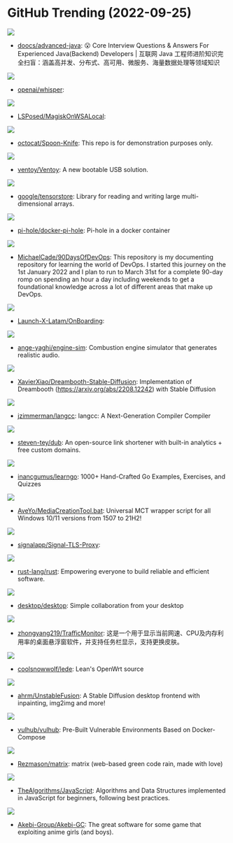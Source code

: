 # GitHub Trending (2022-09-25)

![](https://img.shields.io/badge/Java-New%20162-green?style=flat-square&logo=appveyor)
- [doocs/advanced-java](https://github.com/doocs/advanced-java): 😮 Core Interview Questions & Answers For Experienced Java(Backend) Developers | 互联网 Java 工程师进阶知识完全扫盲：涵盖高并发、分布式、高可用、微服务、海量数据处理等领域知识

![](https://img.shields.io/badge/Jupyter%20Notebook-New%201-green?style=flat-square&logo=appveyor)
- [openai/whisper](https://github.com/openai/whisper): 

![](https://img.shields.io/badge/Shell-New%2032-green?style=flat-square&logo=appveyor)
- [LSPosed/MagiskOnWSALocal](https://github.com/LSPosed/MagiskOnWSALocal): 

![](https://img.shields.io/badge/HTML-New%205-green?style=flat-square&logo=appveyor)
- [octocat/Spoon-Knife](https://github.com/octocat/Spoon-Knife): This repo is for demonstration purposes only.

![](https://img.shields.io/badge/C-New%2032-green?style=flat-square&logo=appveyor)
- [ventoy/Ventoy](https://github.com/ventoy/Ventoy): A new bootable USB solution.

![](https://img.shields.io/badge/C%2B%2B-New%2048-green?style=flat-square&logo=appveyor)
- [google/tensorstore](https://github.com/google/tensorstore): Library for reading and writing large multi-dimensional arrays.

![](https://img.shields.io/badge/Shell-New%2011-green?style=flat-square&logo=appveyor)
- [pi-hole/docker-pi-hole](https://github.com/pi-hole/docker-pi-hole): Pi-hole in a docker container

![](https://img.shields.io/badge/Shell-New%20133-green?style=flat-square&logo=appveyor)
- [MichaelCade/90DaysOfDevOps](https://github.com/MichaelCade/90DaysOfDevOps): This repository is my documenting repository for learning the world of DevOps. I started this journey on the 1st January 2022 and I plan to run to March 31st for a complete 90-day romp on spending an hour a day including weekends to get a foundational knowledge across a lot of different areas that make up DevOps.

![](https://img.shields.io/badge/none-New%20105-green?style=flat-square&logo=appveyor)
- [Launch-X-Latam/OnBoarding](https://github.com/Launch-X-Latam/OnBoarding): 

![](https://img.shields.io/badge/C%2B%2B-New%2072-green?style=flat-square&logo=appveyor)
- [ange-yaghi/engine-sim](https://github.com/ange-yaghi/engine-sim): Combustion engine simulator that generates realistic audio.

![](https://img.shields.io/badge/Jupyter%20Notebook-New%2055-green?style=flat-square&logo=appveyor)
- [XavierXiao/Dreambooth-Stable-Diffusion](https://github.com/XavierXiao/Dreambooth-Stable-Diffusion): Implementation of Dreambooth (https://arxiv.org/abs/2208.12242) with Stable Diffusion

![](https://img.shields.io/badge/C%2B%2B-New%20157-green?style=flat-square&logo=appveyor)
- [jzimmerman/langcc](https://github.com/jzimmerman/langcc): langcc: A Next-Generation Compiler Compiler

![](https://img.shields.io/badge/TypeScript-New%20230-green?style=flat-square&logo=appveyor)
- [steven-tey/dub](https://github.com/steven-tey/dub): An open-source link shortener with built-in analytics + free custom domains.

![](https://img.shields.io/badge/Go-New%20123-green?style=flat-square&logo=appveyor)
- [inancgumus/learngo](https://github.com/inancgumus/learngo): 1000+ Hand-Crafted Go Examples, Exercises, and Quizzes

![](https://img.shields.io/badge/Batchfile-New%2021-green?style=flat-square&logo=appveyor)
- [AveYo/MediaCreationTool.bat](https://github.com/AveYo/MediaCreationTool.bat): Universal MCT wrapper script for all Windows 10/11 versions from 1507 to 21H2!

![](https://img.shields.io/badge/Dockerfile-New%2024-green?style=flat-square&logo=appveyor)
- [signalapp/Signal-TLS-Proxy](https://github.com/signalapp/Signal-TLS-Proxy): 

![](https://img.shields.io/badge/Rust-New%2051-green?style=flat-square&logo=appveyor)
- [rust-lang/rust](https://github.com/rust-lang/rust): Empowering everyone to build reliable and efficient software.

![](https://img.shields.io/badge/TypeScript-New%2025-green?style=flat-square&logo=appveyor)
- [desktop/desktop](https://github.com/desktop/desktop): Simple collaboration from your desktop

![](https://img.shields.io/badge/C%2B%2B-New%2020-green?style=flat-square&logo=appveyor)
- [zhongyang219/TrafficMonitor](https://github.com/zhongyang219/TrafficMonitor): 这是一个用于显示当前网速、CPU及内存利用率的桌面悬浮窗软件，并支持任务栏显示，支持更换皮肤。

![](https://img.shields.io/badge/C-New%2015-green?style=flat-square&logo=appveyor)
- [coolsnowwolf/lede](https://github.com/coolsnowwolf/lede): Lean's OpenWrt source

![](https://img.shields.io/badge/Jupyter%20Notebook-New%2053-green?style=flat-square&logo=appveyor)
- [ahrm/UnstableFusion](https://github.com/ahrm/UnstableFusion): A Stable Diffusion desktop frontend with inpainting, img2img and more!

![](https://img.shields.io/badge/Dockerfile-New%2013-green?style=flat-square&logo=appveyor)
- [vulhub/vulhub](https://github.com/vulhub/vulhub): Pre-Built Vulnerable Environments Based on Docker-Compose

![](https://img.shields.io/badge/JavaScript-New%2091-green?style=flat-square&logo=appveyor)
- [Rezmason/matrix](https://github.com/Rezmason/matrix): matrix (web-based green code rain, made with love)

![](https://img.shields.io/badge/JavaScript-New%20109-green?style=flat-square&logo=appveyor)
- [TheAlgorithms/JavaScript](https://github.com/TheAlgorithms/JavaScript): Algorithms and Data Structures implemented in JavaScript for beginners, following best practices.

![](https://img.shields.io/badge/C%2B%2B-New%2020-green?style=flat-square&logo=appveyor)
- [Akebi-Group/Akebi-GC](https://github.com/Akebi-Group/Akebi-GC): The great software for some game that exploiting anime girls (and boys).

